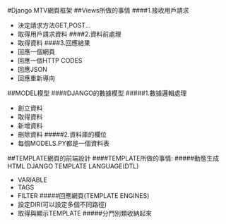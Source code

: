 #Django MTV網頁框架
##Views所做的事情
####1.接收用戶請求
* 決定請求方法GET,POST...
* 取得用戶請求資料
####2.資料前處理
* 取得資料
####3.回應結果
* 回應一個網頁
* 回應一個HTTP CODES
* 回應JSON
* 回應重新導向

##MODEL模型
####DJANGO的數據模型
#####1.數據邏輯處理
* 創立資料
* 取得資料
* 新增資料
* 刪除資料
#####2.資料庫的欄位
* 每個MODELS.PY都是一個資料表

##TEMPLATE網頁的前端設計
####TEMPLATE所做的事情:
#####動態生成 HTML DJANGO TEMPLATE LANGUAGE(DTL)
* VARIABLE
* TAGS
* FILTER
#####回應網頁(TEMPLATE ENGINES)
* 設定DIR(可以設定多個不同路徑)
* 取得與顯示TEMPLATE
#####分門別類收納起來


